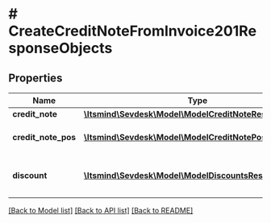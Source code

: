 # # CreateCreditNoteFromInvoice201ResponseObjects

## Properties

Name | Type | Description | Notes
------------ | ------------- | ------------- | -------------
**credit_note** | [**\Itsmind\Sevdesk\Model\ModelCreditNoteResponse**](ModelCreditNoteResponse.md) |  | [optional]
**credit_note_pos** | [**\Itsmind\Sevdesk\Model\ModelCreditNotePosResponse[]**](ModelCreditNotePosResponse.md) | An array of creditNote positions | [optional]
**discount** | [**\Itsmind\Sevdesk\Model\ModelDiscountsResponse[]**](ModelDiscountsResponse.md) | An array of discounts (can be empty) | [optional]

[[Back to Model list]](../../README.md#models) [[Back to API list]](../../README.md#endpoints) [[Back to README]](../../README.md)
